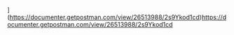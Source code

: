 
 ](https://documenter.getpostman.com/view/26513988/2s9Ykod1cd)https://documenter.getpostman.com/view/26513988/2s9Ykod1cd
